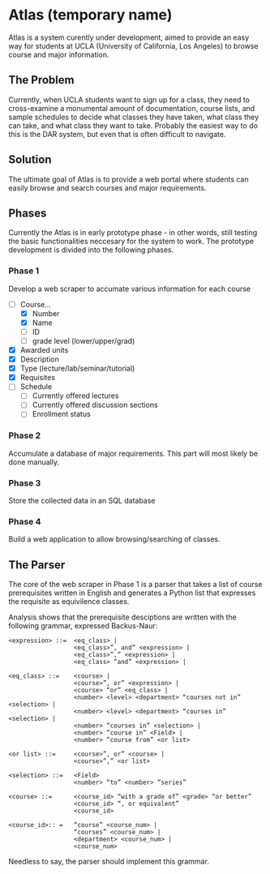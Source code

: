 # Atlas (temporary name)
Atlas is a system curently under development, aimed to provide an easy way for students at 
UCLA (University of California, Los Angeles) to browse course and major information. 

## The Problem
Currently, when UCLA students want to sign up for a class,
they need to cross-examine a monumental amount of documentation, course lists, 
and sample schedules to decide what classes they have taken, what class they can take, and what class they want to take. 
Probably the easiest way to do this is the DAR system, but even that is often difficult to navigate.

## Solution
The ultimate goal of Atlas is to provide a web portal where students can easily browse and search courses and major requirements. 

## Phases
Currently the Atlas is in early prototype phase - in other words, still testing the basic functionalities neccesary for the system to work. 
The prototype development is divided into the following phases.

### Phase 1
Develop a web scraper to accumate various information for each course

- [ ] Course...
   - [x] Number
   - [x] Name
   - [ ] ID
   - [ ] grade level (lower/upper/grad)
- [x] Awarded units
- [x] Description
- [x] Type (lecture/lab/seminar/tutorial)
- [x] Requisites
- [ ] Schedule
   - [ ] Currently offered lectures
   - [ ] Currently offered discussion sections
   - [ ] Enrollment status 
 
### Phase 2
Accumulate a database of major requirements. This part will most likely be done manually.

### Phase 3
Store the collected data in an SQL database

### Phase 4
Build a web application to allow browsing/searching of classes.

## The Parser
The core of the web scraper in Phase 1 is a parser that takes a list of course prerequisites written in English and generates a 
Python list that expresses the requisite as equivilence classes.

Analysis shows that the prerequisite desciptions are written with the following grammar, expressed Backus-Naur:

```
<expression> ::=  <eq_class> | 
                  <eq_class>”, and” <expression> |
                  <eq_class>”,” <expression> |
                  <eq_class> “and” <expression> |

<eq_class> ::=    <course> | 
                  <course>”, or” <expression> | 
                  <course> “or” <eq_class> |
                  <number> <level> <department> “courses not in” <selection> | 
                  <number> <level> <department> “courses in” <selection> | 
                  <number> “courses in” <selection> | 
                  <number> “course in” <Field> |
                  <number> “course from” <or list>  

<or list> ::=     <course>”, or” <course> | 
                  <course>”,” <or list>

<selection> ::=   <Field>
                  <number> “to” <number> “series”

<course> ::=      <course_id> “with a grade of” <grade> “or better”
                  <course_id> “, or equivalent”
                  <course_id>

<course_id>:: =   “course” <course_num> |
                  “courses” <course_num> |
                  <department> <course_num> |
                  <course_num> 

```

Needless to say, the parser should implement this grammar. 




